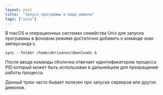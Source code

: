 ```yaml
---
layout: post
title:  "Запуск программы в виде демона"
tags: ["unix"]
---
```


В macOS и операционных системах семейства Unix для запуска программы в фоновом режиме достаточно
добавить к команде знак амперсанда `&`.

```shell
sync --folder /home/akrisanov/downloads &
```

После ввода команды оболочка отвечает идентификатором процесса PID который может быть использован
в дальнейшем для прекращения работы процесса.

Данный трюк часто бывает полезен при запуске серверов или других демонов.
